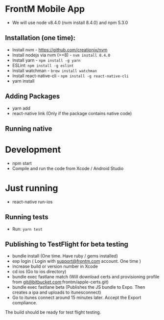 
# FrontM Mobile App

* We will use node v8.4.0 (nvm install 8.4.0) and npm 5.3.0

## Installation (one time):

* Install nvm - https://github.com/creationix/nvm
* Install nodejs via nvm (>=8) - `nvm install 8.4.0`
* Install yarn - `npm install -g yarn`
* ESLint: `npm install -g eslint`
* Install watchman - `brew install watchman`
* Install react-native-cli - `npm install -g react-native-cli`
* yarn install


## Adding Packages
* yarn add <package-name>
* react-native link (Only if the package contains native code)

## Running native

# Development

* npm start
* Compile and run the code from Xcode / Android Studio

# Just running

* react-native run-ios

## Running tests

* Run: `yarn test`


## Publishing to TestFlight for beta testing

* bundle install (One time. Have ruby / gems installed)
* exp login ( Login with support@frontm.com account. One time )
* increase build or version number in Xcode
* cd ios (Go to ios directory)
* bundle exec fastlane match (Will download certs and provisioning profile from git@bitbucket.com:frontm/apple-certs.git)
* bundle exec fastlane beta (Publishes the JS bundle to Expo. Then creates a ipa and uploads to itunesconnect)
* Go to itunes connect around 15 minutes later. Accept the Export compliance.

The build should be ready for test flight testing.
